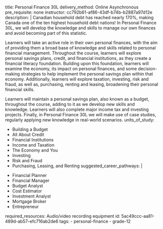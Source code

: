 title: Personal Finance 30L
delivery_method: Online Asynchronous
pre_requisite: none
instructor: cc792b61-af86-43df-b74b-b2887a97d12e
description: |
  Canadian household debt has reached nearly 170%, making Canada one of the ten highest household debt nations! In Personal Finance 30L, we will develop the knowledge and skills to manage our own finances and avoid becoming part of this statistic.
  
  Learners will take an active role in their own personal finances, with the aim of providing them a broad base of knowledge and skills related to personal financial management. Throughout the course, learners will explore personal savings plans, credit, and financial institutions, as they create a financial literacy foundation. Building upon this foundation, learners will examine the economy, its impact on personal finances, and some decision-making strategies to help implement the personal savings plan within that economy. Additionally, learners will explore taxation, investing, risk and fraud, as well as, purchasing, renting and leasing, broadening their personal financial skills.
  
  Learners will maintain a personal savings plan, also known as a budget, throughout the course, adding to it as we develop new skills and knowledge. Learners will also complete major income tax and investing projects. Finally, in Personal Finance 30L we will make use of case studies, regularly applying new knowledge in real-world scenarios.
units_of_study:
  - Building a Budget
  - All About Credit
  - Financial Institutions
  - Income and Taxation
  - The Economy and You
  - Investing
  - Risk and Fraud
  - Purchasing, Leasing, and Renting
suggested_career_pathways: |
  <ul>
  <li>Financial Planner</li>
  <li>Financial Manager</li>
  <li>Budget Analyst</li>
  <li>Cost Estimator</li>
  <li>Investment Analyst</li>
  <li>Mortgage Broker</li>
  <li>Entrepreneur</li>
  </ul>
required_resources: Audio/video recording equipment
id: 5ac49ccc-aa81-489d-ab57-efc716ab2de6
tags:
  - personal-finance
  - grade-12
